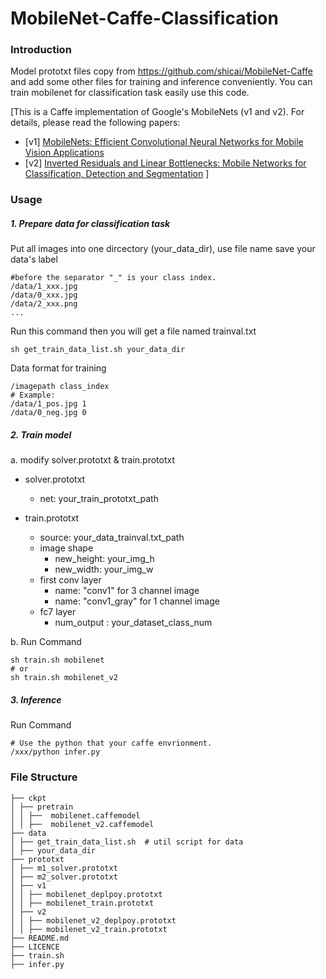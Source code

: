 # MobileNet-Caffe-Classification

### Introduction

Model prototxt files copy from https://github.com/shicai/MobileNet-Caffe and add some other files for training and inference conveniently. You can train mobilenet for classification task easily use this code.

[This is a Caffe implementation of Google's MobileNets (v1 and v2). For details, please read the following papers:

- [v1] [MobileNets: Efficient Convolutional Neural Networks for Mobile Vision Applications](https://arxiv.org/abs/1704.04861)
- [v2] [Inverted Residuals and Linear Bottlenecks: Mobile Networks for Classification, Detection and Segmentation](https://arxiv.org/abs/1801.04381)
]

### Usage
##### 1. Prepare data for classification task

 Put all images into one dircectory (your_data_dir), use file name save your data's label
 
 ```
 #before the separator "_" is your class index.
 /data/1_xxx.jpg
 /data/0_xxx.jpg
 /data/2_xxx.png
 ...
 ```
 Run this command then you will get a file named trainval.txt
 
 ```
 sh get_train_data_list.sh your_data_dir
 ```
 Data format for training
 
 ```
 /imagepath class_index
 # Example:
 /data/1_pos.jpg 1
 /data/0_neg.jpg 0
 ```

##### 2. Train model
a. modify solver.prototxt & train.prototxt

- solver.prototxt
    - net: your_train_prototxt_path

- train.prototxt
    - source: your_data_trainval.txt_path
    - image shape
        - new_height: your_img_h
        - new_width: your_img_w
    - first conv layer
        - name: "conv1" for 3 channel image
        - name: "conv1_gray" for 1 channel image
    - fc7 layer
        - num_output : your_dataset_class_num

b. Run Command

```
sh train.sh mobilenet
# or
sh train.sh mobilenet_v2
```

##### 3. Inference
Run Command

```
# Use the python that your caffe envrionment.
/xxx/python infer.py
```

### File Structure
```
├── ckpt
│ ├── pretrain
│ │ ├──  mobilenet.caffemodel
│ │ ├──  mobilenet_v2.caffemodel
├── data
│ ├── get_train_data_list.sh  # util script for data
│ ├── your_data_dir
├── prototxt
│ ├── m1_solver.prototxt
│ ├── m2_solver.prototxt
│ ├── v1
│ │ ├── mobilenet_deplpoy.prototxt
│ │ ├── mobilenet_train.prototxt
│ ├── v2
│ │ ├── mobilenet_v2_deplpoy.prototxt
│ │ ├── mobilenet_v2_train.prototxt
├── README.md
├── LICENCE
├── train.sh
├── infer.py
```


